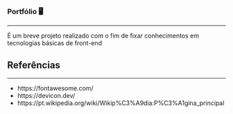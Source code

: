 ### Portfólio 🖥️
<hr>
<p> É um breve projeto realizado com o fim de fixar conhecimentos em tecnologias básicas de front-end </p>

## Referências
<hr>
<ul>
  <li>https://fontawesome.com/</li>
  <li>https://devicon.dev/</li>
  <li>https://pt.wikipedia.org/wiki/Wikip%C3%A9dia:P%C3%A1gina_principal</li>
</ul>
